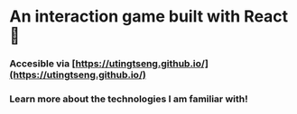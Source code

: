 # An interaction game built with React 🚀
### Accesible via [https://utingtseng.github.io/](https://utingtseng.github.io/)
### Learn more about the technologies I am familiar with!
